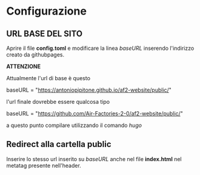 # Configurazione

## URL BASE DEL SITO

Aprire il file **config.toml** e modificare la linea *baseURL* inserendo l'indirizzo creato da githubpages.

**ATTENZIONE**

Attualmente l'url di base è questo

baseURL = "https://antoniopipitone.github.io/af2-website/public/"

l'url finale dovrebbe essere qualcosa tipo

baseURL = "https://github.com/Air-Factories-2-0/af2-website/public/"

a questo punto compilare utilizzando il comando *hugo*

## Redirect alla cartella public

Inserire lo stesso url inserito su *baseURL* anche nel file **index.html** nel metatag presente nell'header.
